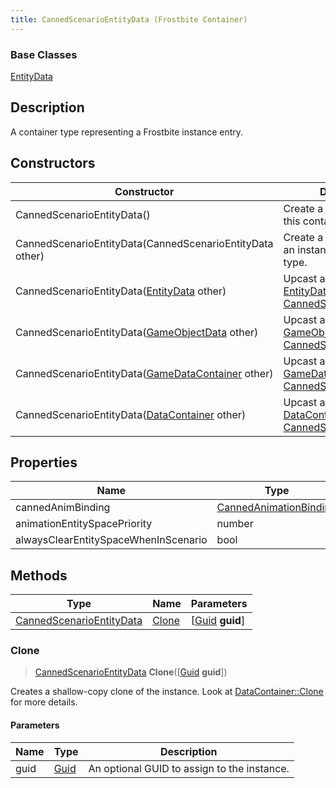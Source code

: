 ```yaml
---
title: CannedScenarioEntityData (Frostbite Container)
---
```

### Base Classes

[EntityData](EntityData)

## Description

A container type representing a Frostbite instance entry.

## Constructors

| Constructor                                                                         | Description                                                                                                                             |
| ----------------------------------------------------------------------------------- | --------------------------------------------------------------------------------------------------------------------------------------- |
| CannedScenarioEntityData()                                                          | Create a new instance of this container type.                                                                                           |
| CannedScenarioEntityData(CannedScenarioEntityData other)                            | Create a reference copy of an instance of the same type.                                                                                |
| CannedScenarioEntityData([EntityData](EntityData) other)                            | Upcast an instance of type [EntityData](EntityData) to [CannedScenarioEntityData](CannedScenarioEntityData).                            |
| CannedScenarioEntityData([GameObjectData](GameObjectData) other)                    | Upcast an instance of type [GameObjectData](GameObjectData) to [CannedScenarioEntityData](CannedScenarioEntityData).                    |
| CannedScenarioEntityData([GameDataContainer](GameDataContainer) other)              | Upcast an instance of type [GameDataContainer](GameDataContainer) to [CannedScenarioEntityData](CannedScenarioEntityData).              |
| CannedScenarioEntityData([DataContainer](/vext/ref/cls/shr/datacontainer) other) | Upcast an instance of type [DataContainer](/vext/ref/cls/shr/datacontainer) to [CannedScenarioEntityData](CannedScenarioEntityData). |

## Properties

| Name                                 | Type                                             | Description |
| ------------------------------------ | ------------------------------------------------ | ----------- |
| cannedAnimBinding                    | [CannedAnimationBinding](CannedAnimationBinding) |             |
| animationEntitySpacePriority         | number                                           |             |
| alwaysClearEntitySpaceWhenInScenario | bool                                             |             |

## Methods

| Type                                                 | Name            | Parameters                                     |
| ---------------------------------------------------- | --------------- | ---------------------------------------------- |
| [CannedScenarioEntityData](CannedScenarioEntityData) | [Clone](#clone) | \[[Guid](/vext/ref/cls/shr/guid) **guid**\] |

### Clone

> [CannedScenarioEntityData](CannedScenarioEntityData) **Clone**(\[[Guid](/vext/ref/cls/shr/guid) **guid**\])

Creates a shallow-copy clone of the instance. Look at [DataContainer::Clone](/vext/ref/cls/shr/datacontainer#clone) for more details.

#### Parameters

| Name | Type         | Description                                 |
| ---- | ------------ | ------------------------------------------- |
| guid | [Guid](Guid) | An optional GUID to assign to the instance. |
